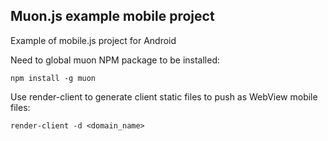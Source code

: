 ## Muon.js example mobile project

Example of mobile.js project for Android

Need to global muon NPM package to be installed:

    npm install -g muon

Use render-client to generate client static files to push as WebView mobile files:

    render-client -d <domain_name>

